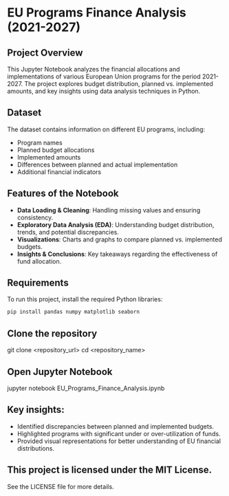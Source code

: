 # EU Programs Finance Analysis (2021-2027)

## Project Overview

This Jupyter Notebook analyzes the financial allocations and implementations of various European Union programs for the period 2021-2027. The project explores budget distribution, planned vs. implemented amounts, and key insights using data analysis techniques in Python.

## Dataset

The dataset contains information on different EU programs, including:

- Program names
- Planned budget allocations
- Implemented amounts
- Differences between planned and actual implementation
- Additional financial indicators

## Features of the Notebook

- **Data Loading & Cleaning**: Handling missing values and ensuring consistency.
- **Exploratory Data Analysis (EDA)**: Understanding budget distribution, trends, and potential discrepancies.
- **Visualizations**: Charts and graphs to compare planned vs. implemented budgets.
- **Insights & Conclusions**: Key takeaways regarding the effectiveness of fund allocation.

## Requirements

To run this project, install the required Python libraries:

```bash
pip install pandas numpy matplotlib seaborn
```
## Clone the repository
git clone <repository_url>
cd <repository_name>

## Open Jupyter Notebook
jupyter notebook EU_Programs_Finance_Analysis.ipynb

## Key insights:
 - Identified discrepancies between planned and implemented budgets.
 - Highlighted programs with significant under or over-utilization of funds.
 - Provided visual representations for better understanding of EU financial distributions.

## This project is licensed under the MIT License.
 See the LICENSE file for more details.


